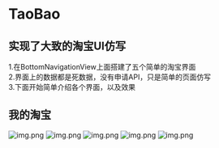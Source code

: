 # TaoBao
## 实现了大致的淘宝UI仿写
1.在BottomNavigationView上面搭建了五个简单的淘宝界面  
2.界面上的数据都是死数据，没有申请API，只是简单的页面仿写  
3.下面开始简单介绍各个界面，以及效果
## 我的淘宝
![img.png](taobao2.png)
![img.png](taobao1.png)
![img.png](taobao3.png)
![img.png](taobao4.png)
![img.png](taobao5.png)
